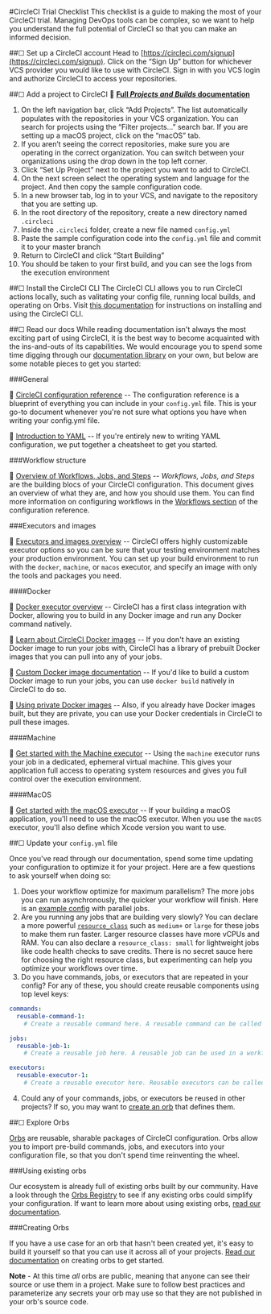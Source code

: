 #CircleCI Trial Checklist
This checklist is a guide to making the most of your CircleCI trial. Managing DevOps tools can be complex, so we want to help you understand the full potential of CircleCI so that you can make an informed decision.


##&#9744; Set up a CircleCI account
Head to [https://circleci.com/signup](https://circleci.com/signup). Click on the “Sign Up” button for whichever VCS provider you would like to use with CircleCI. Sign in with you VCS login and authorize CircleCI to access your repositories.


##&#9744; Add a project to CircleCI
:page_facing_up: [__Full _Projects and Builds_ documentation__](https://circleci.com/docs/2.0/project-build/#section=getting-started)

1. On the left navigation bar, click “Add Projects”. The list automatically populates with the repositories in your VCS organization. You can search for projects using the “Filter projects…” search bar. If you are setting up a macOS project, click on the “macOS” tab.
2. If you aren’t seeing the correct repositories, make sure you are operating in the correct organization. You can switch between your organizations using the drop down in the top left corner.
3. Click “Set Up Project” next to the project you want to add to CircleCI.
4. On the next screen select the operating system and language for the project. And then copy the sample configuration code.
5. In a new browser tab, log in to your VCS, and navigate to the repository that you are setting up.
6. In the root directory of the repository, create a new directory named `.circleci`
7. Inside the `.circleci` folder, create a new file named `config.yml`
8. Paste the sample configuration code into the `config.yml` file and commit it to your master branch
9. Return to CircleCI and click “Start Building”
10. You should be taken to your first build, and you can see the logs from the execution environment


##&#9744; Install the CircleCI CLI
The CircleCI CLI allows you to run CircleCI actions locally, such as valitating your config file, running local builds, and operating on Orbs. Visit [this documentation](https://circleci.com/docs/2.0/local-cli/#section=configuration) for instructions on installing and using the CircleCI CLI.


##&#9744; Read our docs
While reading documentation isn't always the most exciting part of using CircleCI, it is the best way to become acquainted with the ins-and-outs of its capabilities. We would encourage you to spend some time digging through our [documentation library](https://circleci.com/docs) on your own, but below are some notable pieces to get you started:


###General

:page_facing_up: [CircleCI configuration reference](https://circleci.com/docs/2.0/configuration-reference/#section=configuration) -- The configuration reference is a blueprint of everything you can include in your `config.yml` file. This is your go-to document whenever you're not sure what options you have when writing your config.yml file.


:page_facing_up: [Introduction to YAML](https://circleci.com/docs/2.0/writing-yaml/#section=configuration) -- If you're entirely new to writing YAML configuration, we put together a cheatsheet to get you started.


###Workflow structure

:page_facing_up: [Overview of Workflows, Jobs, and Steps](https://circleci.com/docs/2.0/jobs-steps/) -- _Workflows, Jobs, and Steps_ are the building blocs of your CircleCI configuration. This document gives an overview of what they are, and how you should use them. You can find more information on configuring workflows in the [Workflows section](https://circleci.com/docs/2.0/configuration-reference/#workflows) of the configuration reference.


###Executors and images

:page_facing_up: [Executors and images overview](https://circleci.com/docs/2.0/executor-intro/#section=configuration) -- CircleCI offers highly customizable executor options so you can be sure that your testing environment matches your production environment. You can set up your build environment to run with the `docker`, `machine`, or `macos` executor, and specify an image with only the tools and packages you need.


####Docker

:page_facing_up: [Docker executor overview](https://circleci.com/docs/2.0/executor-types/#using-docker) -- CircleCI has a first class integration with Docker, allowing you to build in any Docker image and run any Docker command natively.

:page_facing_up: [Learn about CircleCI Docker images](https://circleci.com/docs/2.0/circleci-images/#section=configuration) -- If you don't have an existing Docker image to run your jobs with, CircleCI has a library of prebuilt Docker images that you can pull into any of your jobs.

:page_facing_up: [Custom Docker image documentation](https://circleci.com/docs/2.0/custom-images/#section=configuration) -- If you'd like to build a custom Docker image to run your jobs, you can use `docker build` natively in CircleCI to do so.

:page_facing_up: [Using private Docker images](https://circleci.com/docs/2.0/private-images/#section=configuration) -- Also, if you already have Docker images built, but they are private, you can use your Docker credentials in CircleCI to pull these images.


####Machine

:page_facing_up: [Get started with the Machine executor](https://circleci.com/docs/2.0/executor-types/#using-machine) -- Using the `machine` executor runs your job in a dedicated, ephemeral virtual machine. This gives your application full access to operating system resources and gives you full control over the execution environment.


####MacOS

:page_facing_up: [Get started with the macOS executor](https://circleci.com/docs/2.0/executor-types/#using-macos) -- If your building a macOS application, you'll need to use the macOS executor. When you use the `macOS` executor, you'll also define which Xcode version you want to use.


##&#9744; Update your `config.yml` file

Once you've read through our documentation, spend some time updating your configuration to optimize it for your project. Here are a few questions to ask yourself when doing so:

1. Does your workflow optimize for maximum parallelism? The more jobs you can run asynchronously, the quicker your workflow will finish. Here is an [example config](https://circleci.com/docs/2.0/sample-config/#sample-configuration-with-parallel-jobs) with parallel jobs.
2. Are you running any jobs that are building very slowly? You can declare a more powerful [`resource_class`](https://circleci.com/docs/2.0/configuration-reference/#resource_class) such as `medium+` or `large` for these jobs to make them run faster. Larger resource classes have more vCPUs and RAM. You can also declare a `resource_class: small` for lightweight jobs like code health checks to save credits. There is no secret sauce here for choosing the right resource class, but experimenting can help you optimize your workflows over time.
3. Do you have commands, jobs, or executors that are repeated in your config? For any of these, you should create reusable components using top level keys:

```YAML
commands:
  reusable-command-1:
    # Create a reusable command here. A reusable command can be called as a step in a job.

jobs:
  reusable-job-1:
    # Create a reusable job here. A reusable job can be used in a workflow.

executors:
  reusable-executor-1:
    # Create a reusable executor here. Reusable executors can be called as the executor for any job.
```

4. Could any of your commands, jobs, or executors be reused in other projects? If so, you may want to [create an orb](#creating-orbs) that defines them.


##&#9744; Explore Orbs

[Orbs](https://circleci.com/orbs) are reusable, sharable packages of CircleCI configuration. Orbs allow you to import pre-build commands, jobs, and executors into your configuration file, so that you don't spend time reinventing the wheel.

###Using existing orbs

Our ecosystem is already full of existing orbs built by our community. Have a look through the [Orbs Registry](https://circleci.com/orbs/registry) to see if any existing orbs could simplify your configuration. If want to learn more about using existing orbs, [read our documentation](https://circleci.com/docs/2.0/using-orbs/#section=configuration).

###Creating Orbs

If you have a use case for an orb that hasn't been created yet, it's easy to build it yourself so that you can use it across all of your projects. [Read our documentation](https://circleci.com/docs/2.0/creating-orbs/#section=configuration) on creating orbs to get started.

**Note** - At this time _all_ orbs are public, meaning that anyone can see their source or use them in a project. Make sure to follow best practices and parameterize any secrets your orb may use so that they are not published in your orb's source code.

